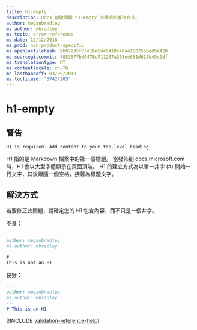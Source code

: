 ```yaml
---
title: h1-empty
description: Docs 組建問題 h1-empty 的說明和解決方式。
author: meganbradley
ms.author: mbradley
ms.topic: error-reference
ms.date: 12/12/2018
ms.prod: non-product-specific
ms.openlocfilehash: bb07235f7cd1ba6d45418c48a4190255bdd9a428
ms.sourcegitcommit: 4053577bd0478d711257a283ee661d618b49c2df
ms.translationtype: HT
ms.contentlocale: zh-TW
ms.lasthandoff: 03/05/2019
ms.locfileid: "57427205"
---
```

# <a name="h1-empty"></a>h1-empty

## <a name="warning"></a>警告

`H1 is required. Add content to your top-level heading.`

H1 指的是 Markdown 檔案中的第一個標題。 當發佈到 docs.microsoft.com 時，H1 會以大型字體顯示在頁面頂端。 H1 的建立方式為以單一井字 (#) 開始一行文字，其後跟隨一個空格，接著為標題文字。

## <a name="resolution"></a>解決方式

若要修正此問題，請確定您的 H1 包含內容，而不只是一個井字。

不良：

```markdown
---
author: meganbradley
ms.author: mbradley
---
#
This is not an H1
```

良好：

```markdown
---
author: meganbradley
ms.author: mbradley
---
# This is an H1
```

<!--make sure to add this file to your includes folder and verify the path-->
[!INCLUDE [validation-reference-help](includes/validation-reference-help.md)]